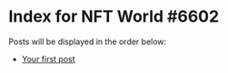 # Index for NFT World #6602
Posts will be displayed in the order below:

- [Your first post](./001-first.md)


